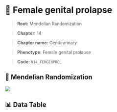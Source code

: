 # 🧪 Female genital prolapse

> **Root:** Mendelian Randomization

> **Chapter:** 14  

> **Chapter name:** Genitourinary

> **Phenotype:** Female genital prolapse  

> **Code:** `N14_FEMGENPROL`

## 🧬 Mendelian Randomization  

<img src="/MR/Figures/Forward/N14_FEMGENPROL.png"/>

## 📊 Data Table

<CsvTableMRF src="/MR/Data/Forward/N14_FEMGENPROL.csv"/>
